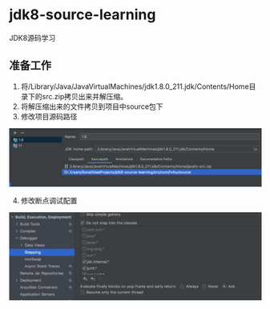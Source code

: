 # jdk8-source-learning

JDK8源码学习

## 准备工作

1. 将/Library/Java/JavaVirtualMachines/jdk1.8.0_211.jdk/Contents/Home目录下的src.zip拷贝出来并解压缩。
2. 将解压缩出来的文件拷贝到项目中source包下
3. 修改项目源码路径

![C4VAkp](image/C4VAkp.png)

4. 修改断点调试配置

![SEoCaQ](image/SEoCaQ.png)